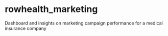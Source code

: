 # rowhealth_marketing
Dashboard and insights on marketing campaign performance for a medical insurance company
